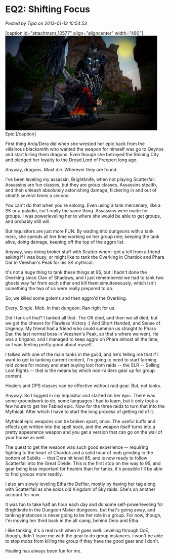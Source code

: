 # EQ2: Shifting Focus

*Posted by Tipa on 2013-01-13 10:54:53*

[caption id="attachment\_10577" align="aligncenter" width="480"][![](../uploads/2013/01/EverQuest2-2013-01-13-00-17-16-22-480x299.jpg "Epic!")](../uploads/2013/01/EverQuest2-2013-01-13-00-17-16-22.jpg) Epic![/caption]

First thing Arda/Dera did when she wrested her epic back from the villainous blacksmith who wanted the weapon for himself was go to Qeynos and start killing them dragons. Even though she betrayed the Shining City and pledged her loyalty to the Dread Lord of Freeport long ago.

Anyway, dragons. Must die. Wherever they are found.

I've been leveling my assassin, Brightknife, when not playing Scatterfall. Assassins are fun classes, but they are group classes. Assassins stealth, and then unleash absolutely astonishing damage, flickering in and out of stealth several times a second.

You can't do that when you're soloing. Even using a tank mercenary, like a SK or a paladin, isn't really the same thing. Assassins were made for groups. I was powerleveling her to where she would be able to get groups, and probably still will.

But inquisitors are just more FUN. By wading into dungeons with a tank merc, she spends all her time working on her group role; keeping the tank alive, doing damage, keeping off the top of the aggro list.

Anyway, was doing broker stuff with Scatter when I got a tell from a friend asking if I was busy, or might like to tank the Overking in Chardok and Phara Dar in Veeshan's Peak for his SK mythical.

It's not a huge thing to tank these things at 95, but I hadn't done the Overking since Clan of Shadows, and I just remembered we had to tank two ghosts way far from each other and kill them simultaneously, which isn't something the two of us were really prepared to do.

So, we killed some golems and then aggro'd the Overking.

Every. Single. Mob. In that dungeon. Ran right for us.

Did I tank all that? I tanked all that. The OK died, and then we all died, but we got the cheevs for Flawless Victory :) And Short Handed, and Sense of Urgency. My friend had a friend who could summon us straight to Phara Dar, the last normal boss in Veeshan's Peak, so that's where we went. He was a brigand, and I managed to keep aggro on Phara almost all the time, so I was feeling pretty good about myself.

I talked with one of the main tanks in the guild, and he's telling me that if I want to get to tanking current content, I'm going to need to start farming raid zones for money and start buying loot from raids -- the SLR -- Selling Loot Rights -- that is the means by which non-raiders gear up for group content.

Healers and DPS classes can be effective without raid gear. But, not tanks.

Anyway. So I logged in my Inquisitor and started on her epic. There was some groundwork to do, some languages I had to learn, but it only took a few hours to get her Fabled epic. Now for the three raids to turn that into the Mythical. After which I have to start the long process of getting rid of it.

Mythical epic weapons can be broken apart, once. The useful buffs and effects get written into the spell book, and the weapon itself turns into a pretty appearance weapon and you get a version that can go on the wall of your house as well.

The quest to get the weapon was such good experience -- requiring fighting to the heart of Chardok and a solid hour of mob grinding in the bottom of Sebilis -- that Dera hit level 85, and is now ready to follow Scatterfall into the Great Divide. This is the first stop on the way to 95, and gear being less important for healers than for tanks, it's possible I'll be able to find groups more readily.

I also am slowly leveling Etha the Defiler, mostly by having her tag along with Scatterfall as she solos old Kingdom of Sky raids. She's on another account for now.

It was fun to take half an hour each day and do some self-powerleveling for Brightknife in the Dungeon Maker dungeons, but that's going away, and tanking instances is never going to be her role in a group. For now, though, I'm moving her third back in the alt camp, behind Dera and Etha.

I like tanking, it's a real rush when it goes well. Leveling through CoE, though, didn't leave me with the gear to do group instances. I won't be able to stop mobs from killing the group if they have the good gear and I don't.

Healing has always been fun for me.

